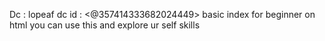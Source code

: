 Dc : lopeaf
dc id : <@357414333682024449>
basic index for beginner on html
you can use this and explore ur self skills
